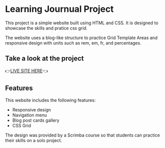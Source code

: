 # Learning Journual Project
This project is a simple website built using HTML and CSS. It is designed to showcase the skills and pratice css grid.

The website uses a blog-like structure to practice Grid Template Areas and responsive design with units such as rem, em, fr, and percentages.

## Take a look at the project
👉[LIVE SITE HERE](url)👈

## Features
This website includes the following features:
- Responsive design
- Navigation menu
- Blog post cards gallery
- CSS Grid

The design was provided by a Scrimba course so that students can practice their skills on a solo project.
